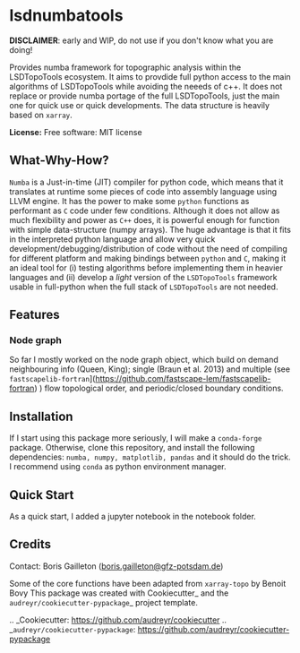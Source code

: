 # lsdnumbatools

**DISCLAIMER**: early and WIP, do not use if you don't know what you are doing!

Provides numba framework for topographic analysis within the LSDTopoTools ecosystem. It aims to provdide full python access to the main algorithms of LSDTopoTools while avoiding the neeeds of c++. It does not replace or provide numba portage of the full LSDTopoTools, just the main one for quick use or quick developments. The data structure is heavily based on `xarray`. 

**License:** Free software: MIT license

## What-Why-How?

`Numba` is a Just-in-time (JIT) compiler for python code, which means that it translates at runtime some pieces of code into assembly language using LLVM engine. It has the power to make some `python` functions as performant as `C` code under few conditions. Although it does not allow as much flexibility and power as `C++` does, it is powerful enough for function with simple data-structure (numpy arrays). The huge advantage is that it fits in the interpreted python language and allow very quick development/debugging/distribution of code without the need of compiling for different platform and making bindings between `python` and `C`, making it an ideal tool for (i) testing algorithms before implementing them in heavier languages and (ii) develop a *light* version of the `LSDTopoTools` framework usable in full-python when the full stack of `LSDTopoTools` are not needed.

## Features

### Node graph

So far I mostly worked on the node graph object, which build on demand neighbouring info (Queen, King); single (Braun et al. 2013) and multiple (see `fastscapelib-fortran`](https://github.com/fastscape-lem/fastscapelib-fortran) ) flow topological order, and periodic/closed boundary conditions.

## Installation

If I start using this package more seriously, I will make a `conda-forge` package. Otherwise, clone this repository, and install the following dependencies: `numba, numpy, matplotlib, pandas` and it should do the trick. I recommend using `conda` as python environment manager. 

## Quick Start

As a quick start, I added a jupyter notebook in the notebook folder.

## Credits

Contact: Boris Gailleton (boris.gailleton@gfz-potsdam.de)

Some of the core functions have been adapted from `xarray-topo` by Benoit Bovy
This package was created with Cookiecutter_ and the `audreyr/cookiecutter-pypackage`_ project template.

.. _Cookiecutter: https://github.com/audreyr/cookiecutter
.. _`audreyr/cookiecutter-pypackage`: https://github.com/audreyr/cookiecutter-pypackage

